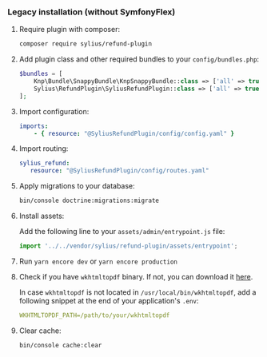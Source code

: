 ### Legacy installation (without SymfonyFlex)

1. Require plugin with composer:

   ```bash
   composer require sylius/refund-plugin
   ```

1. Add plugin class and other required bundles to your `config/bundles.php`:

    ```php
    $bundles = [
        Knp\Bundle\SnappyBundle\KnpSnappyBundle::class => ['all' => true],
        Sylius\RefundPlugin\SyliusRefundPlugin::class => ['all' => true],
    ];
    ```

1. Import configuration:

    ```yaml
    imports:
        - { resource: "@SyliusRefundPlugin/config/config.yaml" }
    ```
1. Import routing:

    ````yaml
   sylius_refund:
       resource: "@SyliusRefundPlugin/config/routes.yaml"
    ````

1. Apply migrations to your database:

    ```bash
    bin/console doctrine:migrations:migrate
    ```

1. Install assets:

   Add the following line to your `assets/admin/entrypoint.js` file:

    ```js
   import '../../vendor/sylius/refund-plugin/assets/entrypoint';
    ```

1. Run `yarn encore dev` or `yarn encore production`

1. Check if you have `wkhtmltopdf` binary. If not, you can download it [here](https://wkhtmltopdf.org/downloads.html).

   In case `wkhtmltopdf` is not located in `/usr/local/bin/wkhtmltopdf`, add a following snippet at the end of your application's `.env`:

    ```yaml
    WKHTMLTOPDF_PATH=/path/to/your/wkhtmltopdf
    ```   

1. Clear cache:

    ```bash
    bin/console cache:clear
    ```
